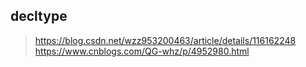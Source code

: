 ## decltype
> https://blog.csdn.net/wzz953200463/article/details/116162248  
> https://www.cnblogs.com/QG-whz/p/4952980.html